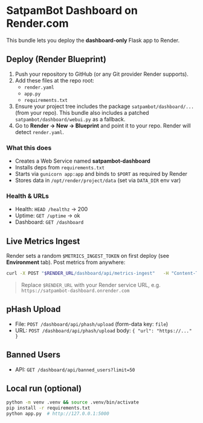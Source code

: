 # SatpamBot Dashboard on Render.com

This bundle lets you deploy the **dashboard-only** Flask app to Render.

## Deploy (Render Blueprint)

1. Push your repository to GitHub (or any Git provider Render supports).
2. Add these files at the repo root:
   - `render.yaml`
   - `app.py`
   - `requirements.txt`
3. Ensure your project tree includes the package `satpambot/dashboard/...` (from your repo). This bundle also includes a patched `satpambot/dashboard/webui.py` as a fallback.
4. Go to **Render → New → Blueprint** and point it to your repo. Render will detect `render.yaml`.

### What this does
- Creates a Web Service named **satpambot-dashboard**
- Installs deps from `requirements.txt`
- Starts via `gunicorn app:app` and binds to `$PORT` as required by Render
- Stores data in `/opt/render/project/data` (set via `DATA_DIR` env var)

### Health & URLs
- Health: `HEAD /healthz` → 200
- Uptime: `GET /uptime` → ok
- Dashboard: `GET /dashboard`

## Live Metrics Ingest
Render sets a random `$METRICS_INGEST_TOKEN` on first deploy (see **Environment** tab). Post metrics from anywhere:

```bash
curl -X POST "$RENDER_URL/dashboard/api/metrics-ingest"   -H "Content-Type: application/json"   -H "X-Token: $METRICS_INGEST_TOKEN"   -d '{"guilds":12,"members":4310,"online":523,"channels":184,"threads":9,"latency_ms":87}'
```

> Replace `$RENDER_URL` with your Render service URL, e.g. `https://satpambot-dashboard.onrender.com`

## pHash Upload
- File: `POST /dashboard/api/phash/upload` (form-data key: `file`)
- URL: `POST /dashboard/api/phash/upload` body: `{ "url": "https://..." }`

## Banned Users
- API: `GET /dashboard/api/banned_users?limit=50`

## Local run (optional)
```bash
python -m venv .venv && source .venv/bin/activate
pip install -r requirements.txt
python app.py  # http://127.0.0.1:5000
```

